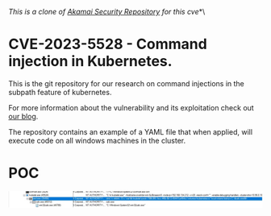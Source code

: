 *This is a clone of [Akamai Security Repository](https://github.com/akamai/akamai-security-research/) for this cve**\
# CVE-2023-5528 - Command injection in Kubernetes.
This is the git repository for our research on command injections in the subpath feature of kubernetes.

For more information about the vulnerability and its exploitation check out [our blog](akamai.com/blog/security-research/kubernetes-local-volumes-command-injection-vulnerability-rce-system-privileges).

The repository contains an example of a YAML file that when applied, will execute code on all windows machines in the cluster.

# POC

![POC](https://github.com/tomerpeled92/CVE/blob/main/CVE-2023-5528/POC.jpg)

